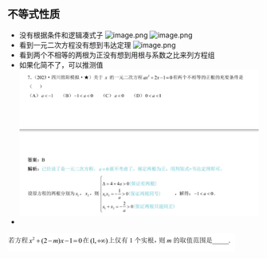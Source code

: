 ## 不等式性质
- 没有根据条件和逻辑凑式子
![image.png](https://s1.vika.cn/space/2024/06/08/edd9271eed6b4e9d9d94b53df82b9d34)
![image.png](https://s1.vika.cn/space/2024/06/08/4651b86956ad4339b00ccc558ec9bb15)
- 看到一元二次方程没有想到韦达定理
![image.png](https://s1.vika.cn/space/2024/06/08/d77bb8ed6d124a0ca92911a677add726)
- 看到两个不相等的两根为正没有想到用根与系数之比来列方程组
- 如果化简不了，可以推测值
![alt text](image.png)
- 
![alt text](image-1.png)
